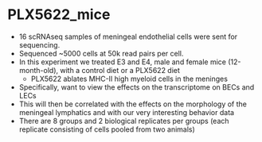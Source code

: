 # PLX5622_mice
- 16 scRNAseq samples of meningeal endothelial cells were sent for sequencing.
- Sequenced ~5000 cells at 50k read pairs per cell.
- In this experiment we treated E3 and E4, male and female mice (12-month-old), with a control diet or a PLX5622 diet
  - PLX5622 ablates MHC-II high myeloid cells in the meninges
- Specifically, want to view the effects on the transcriptome on BECs and LECs
- This will then be correlated with the effects on the morphology of the meningeal lymphatics and with our very interesting behavior data
- There are 8 groups and 2 biological replicates per groups (each replicate consisting of cells pooled from two animals)
